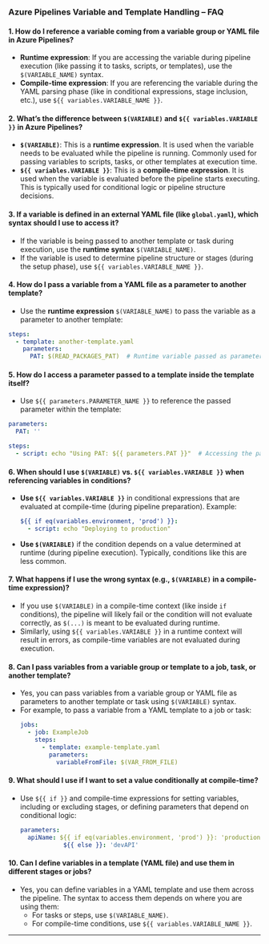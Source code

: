 ### Azure Pipelines Variable and Template Handling – FAQ

#### 1. **How do I reference a variable coming from a variable group or YAML file in Azure Pipelines?**
   - **Runtime expression**: If you are accessing the variable during pipeline execution (like passing it to tasks, scripts, or templates), use the `$(VARIABLE_NAME)` syntax.
   - **Compile-time expression**: If you are referencing the variable during the YAML parsing phase (like in conditional expressions, stage inclusion, etc.), use `${{ variables.VARIABLE_NAME }}`.

#### 2. **What’s the difference between `$(VARIABLE)` and `${{ variables.VARIABLE }}` in Azure Pipelines?**
   - **`$(VARIABLE)`**: This is a **runtime expression**. It is used when the variable needs to be evaluated while the pipeline is running. Commonly used for passing variables to scripts, tasks, or other templates at execution time.
   - **`${{ variables.VARIABLE }}`**: This is a **compile-time expression**. It is used when the variable is evaluated before the pipeline starts executing. This is typically used for conditional logic or pipeline structure decisions.

#### 3. **If a variable is defined in an external YAML file (like `global.yaml`), which syntax should I use to access it?**
   - If the variable is being passed to another template or task during execution, use the **runtime syntax** `$(VARIABLE_NAME)`.
   - If the variable is used to determine pipeline structure or stages (during the setup phase), use `${{ variables.VARIABLE_NAME }}`.

#### 4. **How do I pass a variable from a YAML file as a parameter to another template?**
   - Use the **runtime expression** `$(VARIABLE_NAME)` to pass the variable as a parameter to another template:
   ```yaml
   steps:
     - template: another-template.yaml
       parameters:
         PAT: $(READ_PACKAGES_PAT)  # Runtime variable passed as parameter
   ```

#### 5. **How do I access a parameter passed to a template inside the template itself?**
   - Use `${{ parameters.PARAMETER_NAME }}` to reference the passed parameter within the template:
   ```yaml
   parameters:
     PAT: ''

   steps:
     - script: echo "Using PAT: ${{ parameters.PAT }}"  # Accessing the parameter inside the template
   ```

#### 6. **When should I use `$(VARIABLE)` vs. `${{ variables.VARIABLE }}` when referencing variables in conditions?**
   - **Use `${{ variables.VARIABLE }}`** in conditional expressions that are evaluated at compile-time (during pipeline preparation). Example:
     ```yaml
     ${{ if eq(variables.environment, 'prod') }}:
       - script: echo "Deploying to production"
     ```
   - **Use `$(VARIABLE)`** if the condition depends on a value determined at runtime (during pipeline execution). Typically, conditions like this are less common.

#### 7. **What happens if I use the wrong syntax (e.g., `$(VARIABLE)` in a compile-time expression)?**
   - If you use `$(VARIABLE)` in a compile-time context (like inside `if` conditions), the pipeline will likely fail or the condition will not evaluate correctly, as `$(...)` is meant to be evaluated during runtime.
   - Similarly, using `${{ variables.VARIABLE }}` in a runtime context will result in errors, as compile-time variables are not evaluated during execution.

#### 8. **Can I pass variables from a variable group or template to a job, task, or another template?**
   - Yes, you can pass variables from a variable group or YAML file as parameters to another template or task using `$(VARIABLE)` syntax.
   - For example, to pass a variable from a YAML template to a job or task:
     ```yaml
     jobs:
       - job: ExampleJob
         steps:
           - template: example-template.yaml
             parameters:
               variableFromFile: $(VAR_FROM_FILE)
     ```

#### 9. **What should I use if I want to set a value conditionally at compile-time?**
   - Use `${{ if }}` and compile-time expressions for setting variables, including or excluding stages, or defining parameters that depend on conditional logic:
     ```yaml
     parameters:
       apiName: ${{ if eq(variables.environment, 'prod') }}: 'productionAPI' 
                 ${{ else }}: 'devAPI'
     ```

#### 10. **Can I define variables in a template (YAML file) and use them in different stages or jobs?**
   - Yes, you can define variables in a YAML template and use them across the pipeline. The syntax to access them depends on where you are using them:
     - For tasks or steps, use `$(VARIABLE_NAME)`.
     - For compile-time conditions, use `${{ variables.VARIABLE_NAME }}`.

---
